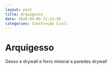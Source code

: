 ```yaml
---
layout: post
title: Arquigesso
date: 2020-04-09 21:22:10 
categories: Construção Civil
---
```


# Arquigesso

Gesso e drywall e forro mineral e paredes drywall 
